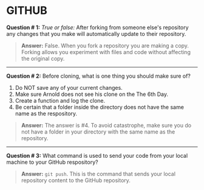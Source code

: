 # GITHUB
**Question # 1:**
_True or false:_ After forking from someone else's repository any changes that you make will automatically update to their repository.

> **Answer:**
False.
When you fork a repository you are making a copy. Forking allows you experiment with files and code without affecting the original copy.
---
**Question # 2:** Before cloning, what is one thing you should make sure of?
 1. Do NOT save any of your current changes.
 2. Make sure Arnold does not see his clone on the The 6th Day.
 3. Create a function and log the clone.
 4. Be certain that a folder inside the directory does not have the same name as the respository.
>**Answer:** The answer is #4. To avoid catastrophe, make sure you do not have a folder in your directory with the same name as the repository.
---
 **Question # 3:** What command is used to send your code from your local machine to your GitHub respository?
>**Answer:** `git push`. This is the command that sends your local repository content to the GitHub repository.

